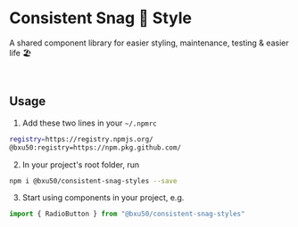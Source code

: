 # Consistent Snag 🌭 Style
A shared component library for easier styling, maintenance, testing & easier life 🏖

<br>

## Usage
1. Add these two lines in your `~/.npmrc`
```bash
registry=https://registry.npmjs.org/
@bxu50:registry=https://npm.pkg.github.com/
```
2. In your project's root folder, run
```bash
npm i @bxu50/consistent-snag-styles --save
```

3. Start using components in your project, e.g.
```ts
import { RadioButton } from "@bxu50/consistent-snag-styles"
```


